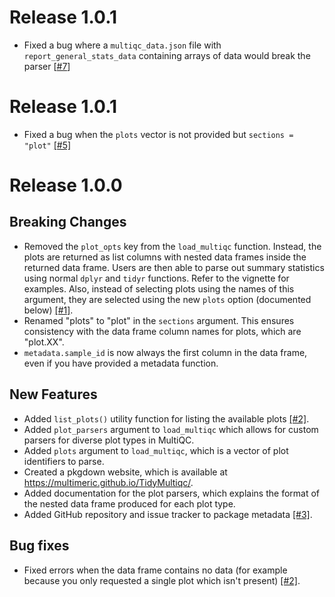 # Release 1.0.1

* Fixed a bug where a `multiqc_data.json` file with `report_general_stats_data` containing arrays of data would break the parser [[#7](https://github.com/multimeric/TidyMultiqc/issues/7)]

# Release 1.0.1

* Fixed a bug when the `plots` vector is not provided but `sections = "plot"` [[#5]](https://github.com/multimeric/TidyMultiqc/issues/5)

# Release 1.0.0

## Breaking Changes

* Removed the `plot_opts` key from the `load_multiqc` function. Instead, the plots are returned as list columns with nested data frames inside the returned data frame. Users are then able to parse out summary statistics using normal `dplyr` and `tidyr` functions. Refer to the vignette for examples. Also, instead of selecting plots using the names of this argument, they are selected using the new `plots` option (documented below) [[#1]](https://github.com/multimeric/TidyMultiqc/issues/1).
* Renamed "plots" to "plot" in the `sections` argument. This ensures consistency with the data frame column names for plots, which are "plot.XX".
* `metadata.sample_id` is now always the first column in the data frame, even if you have provided a metadata function.

## New Features

* Added `list_plots()` utility function for listing the available plots [[#2]](https://github.com/multimeric/TidyMultiqc/issues/2).
* Added `plot_parsers` argument to `load_multiqc` which allows for custom parsers for diverse plot types in MultiQC.
* Added `plots` argument to `load_multiqc`, which is a vector of plot identifiers to parse.
* Created a pkgdown website, which is available at <https://multimeric.github.io/TidyMultiqc/>.
* Added documentation for the plot parsers, which explains the format of the nested data frame produced for each plot type.
* Added GitHub repository and issue tracker to package metadata [[#3]](https://github.com/multimeric/TidyMultiqc/issues/3).

## Bug fixes

* Fixed errors when the data frame contains no data (for example because you only requested a single plot which isn't present) [[#2]](https://github.com/multimeric/TidyMultiqc/issues/2).
